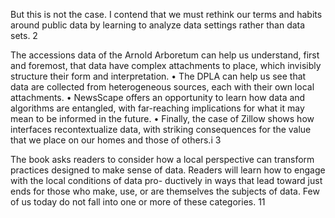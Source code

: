 But this
is not the case. I contend that we must rethink our terms and habits around public data
by learning to analyze data settings rather than data sets. 2

The accessions data of the Arnold Arboretum can help us understand, first and foremost, that data have complex attachments to place, which invisibly structure their form and interpretation.  • The DPLA can help us see that data are collected from heterogeneous sources, each with their own local attachments. • NewsScape offers an opportunity to learn how data and algorithms are entangled, with far-reaching implications for what it may mean to be informed in the future. • Finally, the case of Zillow shows how interfaces recontextualize data, with striking consequences for the value that we place on our homes and those of others.i 3

The book asks readers to consider how a local perspective can transform practices designed to make sense of data. Readers will learn how to engage with the local conditions of data pro- ductively in ways that lead toward just ends for those who make, use, or are themselves the subjects of data. Few of us today do not fall into one or more of these categories. 11
